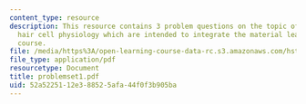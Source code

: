 ```yaml
---
content_type: resource
description: This resource contains 3 problem questions on the topic of anatomy and
  hair cell physiology which are intended to integrate the material learned in the
  course.
file: /media/https%3A/open-learning-course-data-rc.s3.amazonaws.com/hst-721-the-peripheral-auditory-system-fall-2005/52a5225112e388525afa44f0f3b905ba_problemset1.pdf
file_type: application/pdf
resourcetype: Document
title: problemset1.pdf
uid: 52a52251-12e3-8852-5afa-44f0f3b905ba
---
```

